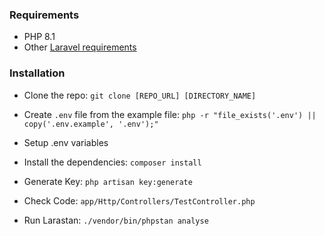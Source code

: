 ### Requirements

- PHP 8.1
- Other [Laravel requirements](https://laravel.com/docs/9.x/deployment#server-requirements)

### Installation

- Clone the repo:
`git clone [REPO_URL] [DIRECTORY_NAME]`

- Create `.env` file from the example file:
`php -r "file_exists('.env') || copy('.env.example', '.env');"`

- Setup .env variables

- Install the dependencies: `composer install`

- Generate Key: `php artisan key:generate`

- Check Code: `app/Http/Controllers/TestController.php`

- Run Larastan: `./vendor/bin/phpstan analyse`
